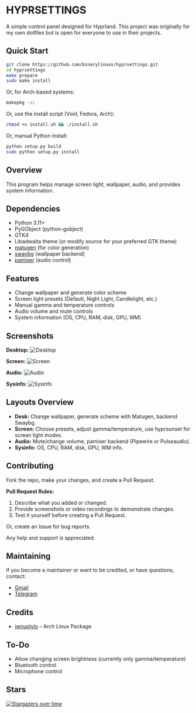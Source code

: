 # HYPRSETTINGS
A simple control panel designed for Hyprland. This project was originally for my own dotfiles but is open for everyone to use in their projects.

## Quick Start

```sh
git clone https://github.com/binarylinuxx/hyprsettings.git
cd hyprsettings
make prepare
sudo make install
```

Or, for Arch-based systems:
```sh
makepkg -si
```

Or, use the install script (Void, Fedora, Arch):
```sh
chmod +x install.sh && ./install.sh
```

Or, manual Python install:
```sh
python setup.py build
sudo python setup.py install
```

## Overview
This program helps manage screen light, wallpaper, audio, and provides system information.

## Dependencies
- Python 3.11+
- PyGObject (python-gobject)
- GTK4
- Libadwaita theme (or modify source for your preferred GTK theme)
- [matugen](https://github.com/InioX/matugen) (for color generation)
- [swaybg](https://github.com/swaywm/swaybg) (wallpaper backend)
- [pamixer](https://github.com/cdemoulins/pamixer) (audio control)

## Features
- Change wallpaper and generate color scheme
- Screen light presets (Default, Night Light, Candlelight, etc.)
- Manual gamma and temperature controls
- Audio volume and mute controls
- System information (OS, CPU, RAM, disk, GPU, WM)

## Screenshots

**Desktop:**
![Desktop](img/desk_layout.png)

**Screen:**
![Screen](img/screen_layout.png)

**Audio:**
![Audio](img/audiomixer_layout.png)

**Sysinfo:**
![Sysinfo](img/sysinfo_layout.png)

## Layouts Overview
- **Desk:** Change wallpaper, generate scheme with Matugen, backend Swaybg.
- **Screen:** Choose presets, adjust gamma/temperature, use hyprsunset for screen light modes.
- **Audio:** Mute/change volume, pamixer backend (Pipewire or Pulseaudio).
- **Sysinfo:** OS, CPU, RAM, disk, GPU, WM info.

## Contributing
Fork the repo, make your changes, and create a Pull Request.

**Pull Request Rules:**
1. Describe what you added or changed.
2. Provide screenshots or video recordings to demonstrate changes.
3. Test it yourself before creating a Pull Request.

Or, create an Issue for bug reports.

Any help and support is appreciated.

## Maintaining
If you become a maintainer or want to be credited, or have questions, contact:
- [Gmail](mailto:nrw58886@gmail.com)
- [Telegram](https://t.me/Binarnik_Linux)

## Credits
- [iwnuplylo](https://github.com/IwnuplyNotTyan) – Arch Linux Package

## To-Do
- Allow changing screen brightness (currently only gamma/temperature)
- Bluetooth control
- Microphone control

## Stars
[![Stargazers over time](https://starchart.cc/binarylinuxx/hyprsettings.svg?background=%231d1d1d&axis=%23ffffff&line=%23ff2525)](https://starchart.cc/binarylinuxx/hyprsettings)
